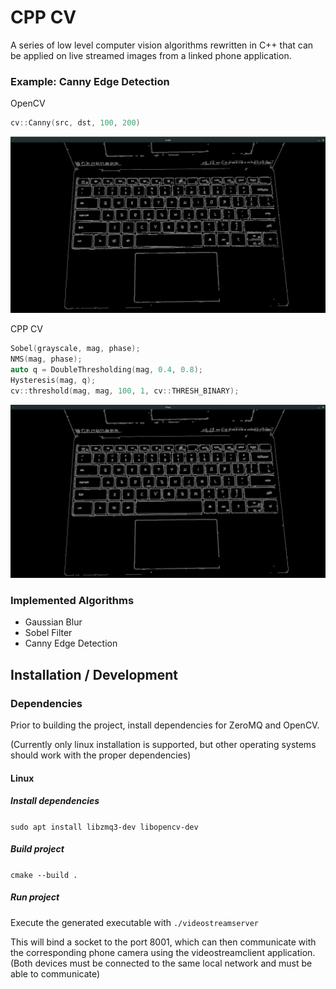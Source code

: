 # CPP CV

A series of low level computer vision algorithms rewritten in C++ that can be applied on live streamed images from a
linked phone application.

### Example: Canny Edge Detection

OpenCV
```cpp
cv::Canny(src, dst, 100, 200)
```
![OpenCV Implementation](./imgs/canny_opencv.png)

CPP CV
```cpp
Sobel(grayscale, mag, phase);
NMS(mag, phase);
auto q = DoubleThresholding(mag, 0.4, 0.8);
Hysteresis(mag, q);
cv::threshold(mag, mag, 100, 1, cv::THRESH_BINARY);
```
![CPP CV Implementation](./imgs/canny_cppcv.png)

### Implemented Algorithms

- Gaussian Blur
- Sobel Filter
- Canny Edge Detection

## Installation / Development

### Dependencies

Prior to building the project, install dependencies for ZeroMQ and OpenCV.

(Currently only linux installation is supported, but other operating systems should work with the proper dependencies)

#### Linux

##### Install dependencies

`sudo apt install libzmq3-dev libopencv-dev`

##### Build project

`cmake --build .`

##### Run project

Execute the generated executable with `./videostreamserver`

This will bind a socket to the port 8001, which can then communicate with the corresponding phone camera using the
videostreamclient application. (Both devices must be connected to the same local network and must be able to
communicate)